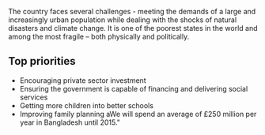 The country faces several challenges - meeting the demands of a large and increasingly urban population while dealing with the shocks of natural disasters and climate change. It is one of the poorest states in the world and among the most fragile – both physically and politically.

## Top priorities

- Encouraging private sector investment
- Ensuring the government is capable of financing and delivering social services
- Getting more children into better schools
- Improving family planning aWe will spend an average of £250 million per year in Bangladesh until 2015."